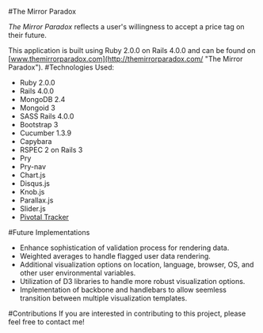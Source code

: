 #The Mirror Paradox


*The Mirror Paradox* reflects a user's willingness to accept a price tag on their future. 


This application is built using Ruby 2.0.0 on Rails 4.0.0 and can be found on [www.themirrorparadox.com](http://themirrorparadox.com/ "The Mirror Paradox").
#Technologies Used:
* Ruby 2.0.0
* Rails 4.0.0
* MongoDB 2.4
* Mongoid 3
* SASS Rails 4.0.0
* Bootstrap 3
* Cucumber 1.3.9
* Capybara
* RSPEC 2 on Rails 3
* Pry
* Pry-nav
* Chart.js
* Disqus.js
* Knob.js
* Parallax.js
* Slider.js
* [Pivotal Tracker](https://www.pivotaltracker.com/s/projects/952354 "Pivotal Tracker Public Project")


#Future Implementations
* Enhance sophistication of validation process for rendering data.
* Weighted averages to handle flagged user data rendering.
* Additional visualization options on location, language, browser, OS, and other user environmental variables.
* Utilization of D3 libraries to handle more robust visualization options.
* Implementation of backbone and handlebars to allow seemless transition between multiple visualization templates.


#Contributions
If you are interested in contributing to this project, please feel free to contact me!
